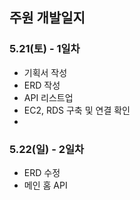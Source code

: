 ## 주원 개발일지

### 5.21(토) - 1일차
- 기획서 작성
- ERD 작성
- API 리스트업
- EC2, RDS 구축 및 연결 확인
- 
### 5.22(일) - 2일차
- ERD 수정
- 메인 홈 API
